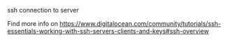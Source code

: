 ssh connection to server

Find more info on
https://www.digitalocean.com/community/tutorials/ssh-essentials-working-with-ssh-servers-clients-and-keys#ssh-overview
